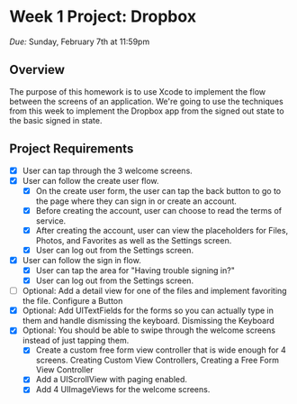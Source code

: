 # Week 1 Project: Dropbox
_Due:_ Sunday, February 7th at 11:59pm

## Overview
The purpose of this homework is to use Xcode to implement the flow between the screens of an application. We're going to use the techniques from this week to implement the Dropbox app from the signed out state to the basic signed in state.

## Project Requirements
- [x] User can tap through the 3 welcome screens.
- [x] User can follow the create user flow.
  - [x] On the create user form, the user can tap the back button to go to the page where they can sign in or create an account.
  - [x] Before creating the account, user can choose to read the terms of service.
  - [x] After creating the account, user can view the placeholders for Files, Photos, and Favorites as well as the Settings screen.
  - [x] User can log out from the Settings screen.
- [x] User can follow the sign in flow.
  - [x] User can tap the area for "Having trouble signing in?"
  - [x] User can log out from the Settings screen.
- [ ] Optional: Add a detail view for one of the files and implement favoriting the file. Configure a Button
- [x] Optional: Add UITextFields for the forms so you can actually type in them and handle dismissing the keyboard. Dismissing the Keyboard
- [x] Optional: You should be able to swipe through the welcome screens instead of just tapping them.
  - [x] Create a custom free form view controller that is wide enough for 4 screens. Creating Custom View Controllers, Creating a Free Form View Controller
  - [x] Add a UIScrollView with paging enabled.
  - [x] Add 4 UIImageViews for the welcome screens.
